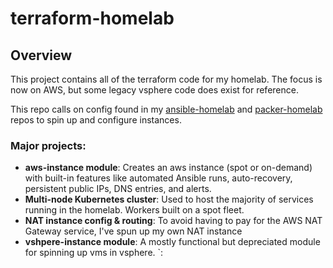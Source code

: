 # terraform-homelab
## Overview
This project contains all of the terraform code for my homelab. The focus is now on AWS, but some legacy vsphere code does exist for reference.

This repo calls on config found in my [ansible-homelab](https://github.com/reschouw/ansible-homelab) and [packer-homelab](https://github.com/reschouw/packer-homelab) repos to spin up and configure instances.

### Major projects:

 - **aws-instance module**: Creates an aws instance (spot or on-demand) with built-in features like automated Ansible runs, auto-recovery, persistent public IPs, DNS entries, and alerts. 
 - **Multi-node Kubernetes cluster**: Used to host the majority of services running in the homelab. Workers built on a spot fleet.
 -  **NAT instance config & routing**: To avoid having to pay for the AWS NAT Gateway service, I've spun up my own NAT instance
 - **vshpere-instance module**: A mostly functional but depreciated module for spinning up vms in vsphere. `:
